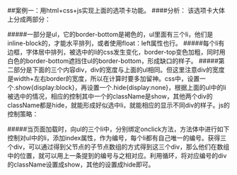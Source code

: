 ##案例一：用html+css+js实现上面的选项卡功能。
####分析：
该选项卡大体上分成两部分：

#####一部分是ul，它的border-bottom是褐色的，ul里面有三个li，他们是inline-block的，才能水平排列，或者使用float：left属性也行。
#####每个li有边框，字体居中排列，被选中的li的css发生变化，border-top变色加粗，同时用白色的border-bottom遮挡住ul的border-bottom，形成缺口的样子。
#####第二部分是下面的三个内容div，div的宽度与上面的ul相同。但这里注意div的宽度是width+左右border的宽度，所以在计算时要多加留神。css中，设置一个.show{display:block}，再设置一个.hide{display:none}，根据上面的ul中的li被选中的情况，相应的控制其中一个的className是show，其他两个div的className都是hide，就能形成好似选中li，就能相应的显示不同div的样子。js的控制策略：


#####当页面加载时，向ul的三个li中，分别绑定onclick方法，方法体中进行如下控制对ul中的li，添加index属性，作为编号，每个li都有自己唯一的编号。获得三个div，可以通过得到父节点的子节点数组的方式得到这三个div，那么他们在数组中的位置，就可以用上一条提到的编号与之相对应。利用循环，将对应编号的div的className设置成show，其他的设置成hide即可。

